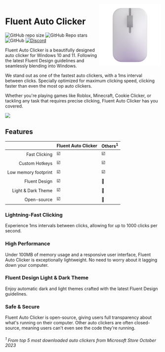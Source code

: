 <img align=right src="assets/FluentAutoClicker.png" width="200px" />

# Fluent Auto Clicker

![GitHub repo size](https://img.shields.io/github/repo-size/RyanLua/FluentAutoClicker?color=0078d7&style=for-the-badge)
![GitHub Repo stars](https://img.shields.io/github/stars/RyanLua/FluentAutoClicker?color=0078d7&style=for-the-badge)
![GitHub](https://img.shields.io/github/license/RyanLua/FluentAutoClicker?color=0078d7&style=for-the-badge)
[![Discord](https://img.shields.io/discord/1162303282002272359?label=discord&color=0078d7&style=for-the-badge)](https://discord.gg/hYU4rvT7DK)

Fluent Auto Clicker is a beautifully designed auto clicker for Windows 10 and 11. Following the latest Fluent Design guidelines and seamlessly blending into Windows.

We stand out as one of the fastest auto clickers, with a 1ms interval between clicks. Specially optimized for maximum clicking speed, clicking faster than even the most op auto clickers.

Whether you're playing games like Roblox, Minecraft, Cookie Clicker, or tackling any task that requires precise clicking, Fluent Auto Clicker has you covered.

<picture>
  <source media="(prefers-color-scheme: dark)" srcset="https://github.com/RyanLua/FluentAutoClicker/assets/80087248/eee955ac-4429-4262-ba84-48bf99c121d1">
  <source media="(prefers-color-scheme: light)" srcset="https://github.com/RyanLua/FluentAutoClicker/assets/80087248/ea30b709-fe74-4cec-b513-7aebf25d4270">
  <img src="https://github.com/RyanLua/FluentAutoClicker/assets/80087248/ea30b709-fe74-4cec-b513-7aebf25d4270">
</picture>

## Features

|  | Fluent Auto Clicker | Others<sup>1</sup> |
| --: | --- | --- |
| Fast Clicking | :ballot_box_with_check: | :ballot_box_with_check: |
| Custom Hotkeys | :ballot_box_with_check: | :ballot_box_with_check: |
| Low memory footprint | :ballot_box_with_check: | :ballot_box_with_check: |
| Fluent Design | :ballot_box_with_check: | :black_square_button: |
| Light & Dark Theme | :ballot_box_with_check: | :black_square_button: |
| Open-source | :ballot_box_with_check: | :black_square_button: |

### Lightning-Fast Clicking

Experience 1ms intervals between clicks, allowing for up to 1000 clicks per second.

### High Performance

Under 100MB of memory usage and a responsive user interface, Fluent Auto Clicker is exceptionally lightweight. No need to worry about it lagging down your computer.

### Fluent Design Light & Dark Theme

Enjoy automatic dark and light themes crafted with the latest Fluent Design guidelines.

### Safe & Secure

Fluent Auto Clicker is open-source, giving users full transparency about what's running on their computer. Other auto clickers are often closed-source, meaning users can't even see the code they're running.

###### <sup>1</sup> From top 5 most downloaded auto clickers from Microsoft Store October 2023
